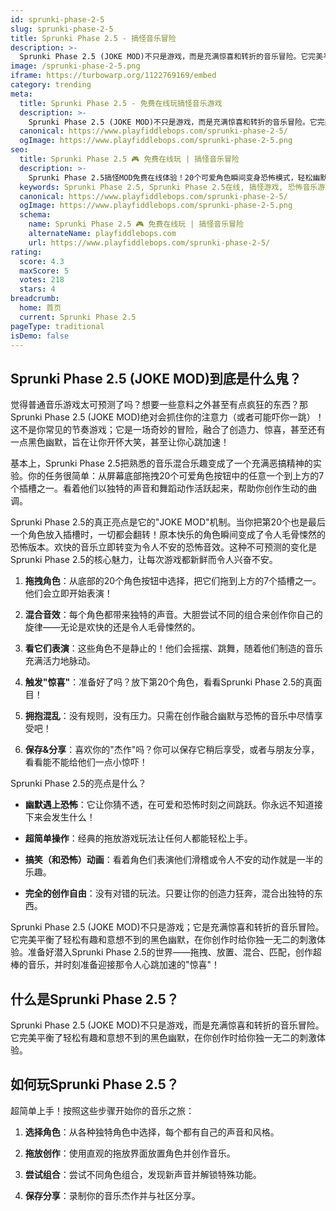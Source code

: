 ```yaml
---
id: sprunki-phase-2-5
slug: sprunki-phase-2-5
title: Sprunki Phase 2.5 - 搞怪音乐冒险
description: >-
  Sprunki Phase 2.5 (JOKE MOD)不只是游戏，而是充满惊喜和转折的音乐冒险。它完美平衡了轻松有趣和意想不到的黑色幽默，在你创作时给你独一无二的刺激体验。
image: /sprunki-phase-2-5.png
iframe: https://turbowarp.org/1122769169/embed
category: trending
meta:
  title: Sprunki Phase 2.5 - 免费在线玩搞怪音乐游戏
  description: >-
    Sprunki Phase 2.5 (JOKE MOD)不只是游戏，而是充满惊喜和转折的音乐冒险。它完美平衡了轻松有趣和意想不到的黑色幽默，在你创作时给你独一无二的刺激体验。
  canonical: https://www.playfiddlebops.com/sprunki-phase-2-5/
  ogImage: https://www.playfiddlebops.com/sprunki-phase-2-5.png
seo:
  title: Sprunki Phase 2.5 🎮 免费在线玩 | 搞怪音乐冒险
  description: >-
    Sprunki Phase 2.5搞怪MOD免费在线体验！20个可爱角色瞬间变身恐怖模式，轻松幽默与黑暗惊悚完美融合，给你意想不到的音乐冒险！
  keywords: Sprunki Phase 2.5, Sprunki Phase 2.5在线, 搞怪游戏, 恐怖音乐游戏, JOKE MOD, 免费游戏, 音乐创作, 在线玩
  canonical: https://www.playfiddlebops.com/sprunki-phase-2-5/
  ogImage: https://www.playfiddlebops.com/sprunki-phase-2-5.png
  schema:
    name: Sprunki Phase 2.5 🎮 免费在线玩 | 搞怪音乐冒险
    alternateName: playfiddlebops.com
    url: https://www.playfiddlebops.com/sprunki-phase-2-5/
rating:
  score: 4.3
  maxScore: 5
  votes: 218
  stars: 4
breadcrumb:
  home: 首页
  current: Sprunki Phase 2.5
pageType: traditional
isDemo: false
---
```


## Sprunki Phase 2.5 (JOKE MOD)到底是什么鬼？

觉得普通音乐游戏太可预测了吗？想要一些意料之外甚至有点疯狂的东西？那Sprunki Phase 2.5 (JOKE MOD)绝对会抓住你的注意力（或者可能吓你一跳）！这不是你常见的节奏游戏；它是一场奇妙的冒险，融合了创造力、惊喜，甚至还有一点黑色幽默，旨在让你开怀大笑，甚至让你心跳加速！

基本上，Sprunki Phase 2.5把熟悉的音乐混合乐趣变成了一个充满恶搞精神的实验。你的任务很简单：从屏幕底部拖拽20个可爱角色按钮中的任意一个到上方的7个插槽之一。看着他们以独特的声音和舞蹈动作活跃起来，帮助你创作生动的曲调。

Sprunki Phase 2.5的真正亮点是它的"JOKE MOD"机制。当你把第20个也是最后一个角色放入插槽时，一切都会翻转！原本快乐的角色瞬间变成了令人毛骨悚然的恐怖版本。欢快的音乐立即转变为令人不安的恐怖音效。这种不可预测的变化是Sprunki Phase 2.5的核心魅力，让每次游戏都新鲜而令人兴奋不安。

1. **拖拽角色**：从底部的20个角色按钮中选择，把它们拖到上方的7个插槽之一。他们会立即开始表演！

2. **混合音效**：每个角色都带来独特的声音。大胆尝试不同的组合来创作你自己的旋律——无论是欢快的还是令人毛骨悚然的。

3. **看它们表演**：这些角色不是静止的！他们会摇摆、跳舞，随着他们制造的音乐充满活力地脉动。

4. **触发"惊喜"**：准备好了吗？放下第20个角色，看看Sprunki Phase 2.5的真面目！

5. **拥抱混乱**：没有规则，没有压力。只需在创作融合幽默与恐怖的音乐中尽情享受吧！

6. **保存&分享**：喜欢你的"杰作"吗？你可以保存它稍后享受，或者与朋友分享，看看能不能给他们一点小惊吓！

Sprunki Phase 2.5的亮点是什么？

- **幽默遇上恐怖**：它让你猜不透，在可爱和恐怖时刻之间跳跃。你永远不知道接下来会发生什么！

- **超简单操作**：经典的拖放游戏玩法让任何人都能轻松上手。

- **搞笑（和恐怖）动画**：看着角色们表演他们滑稽或令人不安的动作就是一半的乐趣。

- **完全的创作自由**：没有对错的玩法。只要让你的创造力狂奔，混合出独特的东西。

Sprunki Phase 2.5 (JOKE MOD)不只是游戏；它是充满惊喜和转折的音乐冒险。它完美平衡了轻松有趣和意想不到的黑色幽默，在你创作时给你独一无二的刺激体验。准备好潜入Sprunki Phase 2.5的世界——拖拽、放置、混合、匹配，创作超棒的音乐，并时刻准备迎接那令人心跳加速的"惊喜"！

## 什么是Sprunki Phase 2.5？

Sprunki Phase 2.5 (JOKE MOD)不只是游戏，而是充满惊喜和转折的音乐冒险。它完美平衡了轻松有趣和意想不到的黑色幽默，在你创作时给你独一无二的刺激体验。

## 如何玩Sprunki Phase 2.5？

超简单上手！按照这些步骤开始你的音乐之旅：

1. **选择角色**：从各种独特角色中选择，每个都有自己的声音和风格。

2. **拖放创作**：使用直观的拖放界面放置角色并创作音乐。

3. **尝试组合**：尝试不同角色组合，发现新声音并解锁特殊功能。

4. **保存分享**：录制你的音乐杰作并与社区分享。